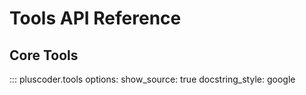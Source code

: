 
# Tools API Reference

## Core Tools

::: pluscoder.tools
    options:
      show_source: true
      docstring_style: google
